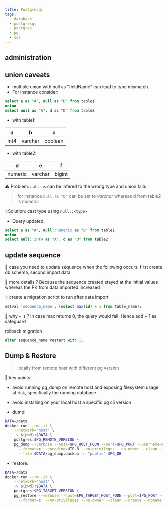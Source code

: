 ```yaml
---
title: Postgresql
tags:
  - database
  - postgresql
  - postgres
  - pg
  - sql
---
```


## administration

## union caveats

- multiple union with null as "fieldName" can lead to type mismatch.
- For instance consider:

```sql
select a as "A", null as "D" from table1
union
select null as "A", d as "D" from table2
```

- with table1:

| a    | b       | c       |
| ---- | ------- | ------- |
| int4 | varchar | boolean |

- with table2:

| d       | e       | f      |
| ------- | ------- | ------ |
| numeric | varchar | bigint |

⚠️ Problem: `null as` can be infered to the wrong type and union fails

> for instance `null as "D"` can be set to _varchar_ whereas d from table2 is _numeric_

💡Solution: cast type using `null::<type>`

- Query updated:

```sql
select a as "A", null::numeric as "D" from table1
union
select null::int4 as "A", d as "D" from table2
```

## update sequence

📖 case you need to update sequence when the following occurs: first create db schema, second import data

🤔 more details ? Because the sequence created stayed at the initial values whereas the PK from data imported increased

💡 create a migration script to run after data import

```sql
setval 'sequence_name', (select max(id) + 1 from table_name);
```

🤔 why `+ 1` ? In case max returns 0, the query would fail. Hence add + 1 as safeguard

rollback migration

```sql
alter sequence_name restart with 1;
```

## Dump & Restore

> locally from remote host with different pg version

📖 key points :

- avoid running pg_dump on remote host and exposing filesystem usage at risk, specifically the running database
- avoid installing on your local host a specific pg cli version

- dump:

```bash
DATA=/data
docker run --rm -it \
    --network="host" \
    -v $(pwd):$DATA \
    postgres:$PG_REMOTE_VERSION \
    pg_dump --verbose --host=$PG_HOST_FQDN --port=$PG_PORT --username=$PG_USER \
      --format=c --encoding=UTF-8 --no-privileges --no-owner --clean --create \
      --file $DATA/pg_dump.backup -n "public" $PG_DB
```

- restore:

```bash
DATA=/data
docker run --rm -it \
    --network="host" \
    -v $(pwd):$DATA \
    postgres:$PG_TARGET_VERSION \
    pg_restore --verbose --host=$PG_TARGET_HOST_FQDN --port=$PG_PORT --username=$PG_USER \
      --format=c  --no-privileges --no-owner --clean --create --dbname $PG_DB $DATA/pg_dump.backup
```
